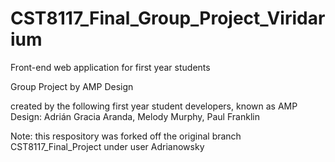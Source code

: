 # CST8117_Final_Group_Project_Viridarium
Front-end web application for first year students

Group Project by AMP Design

created by the following first year student developers, known as AMP Design:
Adrián Gracia Aranda,
Melody Murphy,
Paul Franklin

Note: this respository was forked off the original branch CST8117_Final_Project under user Adrianowsky
